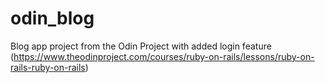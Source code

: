 # odin_blog
Blog app project from the Odin Project with added login feature (https://www.theodinproject.com/courses/ruby-on-rails/lessons/ruby-on-rails-ruby-on-rails)
